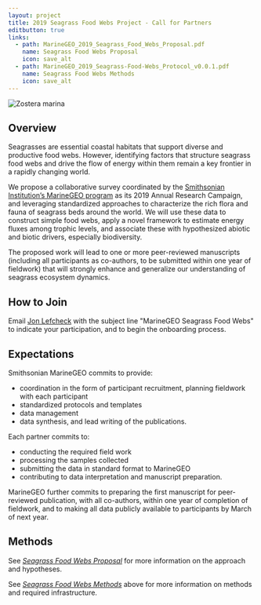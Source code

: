 ```yaml
---
layout: project
title: 2019 Seagrass Food Webs Project - Call for Partners
editbutton: true
links:
  - path: MarineGEO_2019_Seagrass_Food_Webs_Proposal.pdf
    name: Seagrass Food Webs Proposal
    icon: save_alt
  - path: MarineGEO_2019_Seagrass-Food-Webs_Protocol_v0.0.1.pdf
    name: Seagrass Food Webs Methods
    icon: save_alt
---
```


![Zostera marina]({{site.baseurl}}/assets/projects/seagrass-food-webs/seagrass_food_webs_landing_page.jpg)

## Overview

Seagrasses are essential coastal habitats that support diverse and productive food webs. However, identifying factors that structure seagrass food webs and drive the flow of energy within them remain a key frontier in a rapidly changing world.

We propose a collaborative survey coordinated by the [Smithsonian Institution’s MarineGEO program](https://marinegeo.si.edu/) as its 2019 Annual Research Campaign, and leveraging standardized approaches to characterize the rich flora and fauna of seagrass beds around the world. We will use these data to construct simple food webs, apply a novel framework to estimate energy fluxes among trophic levels, and associate these with hypothesized abiotic and biotic drivers, especially biodiversity.

The proposed work will lead to one or more peer-reviewed manuscripts (including all participants as co-authors, to be submitted within one year of fieldwork) that will strongly enhance and generalize our understanding of seagrass ecosystem dynamics.

## How to Join

Email [Jon Lefcheck](mailto:lefcheckj@si.edu?subject=MarineGEO%20Seagrass%20Food%20Webs) with the subject line "MarineGEO Seagrass Food Webs" to indicate your participation, and to begin the onboarding process.

## Expectations

Smithsonian MarineGEO commits to provide:

- coordination in the form of participant recruitment, planning fieldwork with each participant
- standardized protocols and templates
- data management
- data synthesis, and lead writing of the publications.

Each partner commits to:
- conducting the required field work
- processing the samples collected
- submitting the data in standard format to MarineGEO
- contributing to data interpretation and manuscript preparation.

MarineGEO further commits to preparing the first manuscript for peer-reviewed publication, with all co-authors, within one year of completion of fieldwork, and to making all data publicly available to participants by March of next year.

## Methods

See [*Seagrass Food Webs Proposal*](https://marinegeo.github.io/assets/projects/seagrass-food-webs//MarineGEO_2019_Seagrass_Food_Webs.pdf) for more information on the approach and hypotheses.

See [*Seagrass Food Webs Methods*](https://marinegeo.github.io/assets/projects/seagrass-food-webs//MarineGEO_2019_Seagrass-Food-Webs_Protocol_v0.0.1.pdf) above for more information on methods and required infrastructure.
